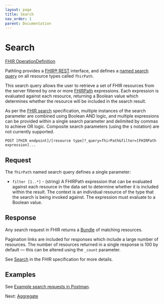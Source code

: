 ```yaml
---
layout: page
title: Search
nav_order: 1
parent: Documentation
---
```


# Search

[FHIR OperationDefinition](https://server.pathling.app/fhir/OperationDefinition/search-1)

Pathling provides a [FHIR&reg; REST](https://hl7.org/fhir/R4/http.html)
interface, and defines a
[named search query](https:/hl7.org/fhir/R4/search.html#query) on all resource
types called `fhirPath`.

This search query allows the user to retrieve a set of FHIR resources from the
server filtered by one or more [FHIRPath](./fhirpath) expressions. Each
expression is evaluated against each resource, returning a Boolean value which
determines whether the resource will be included in the search result.

As per the [FHIR search](https://hl7.org/fhir/R4/search.html#combining)
specification, multiple instances of the search parameter are combined using
Boolean AND logic, and multiple expressions can be provided within a single
search parameter and delimited by commas to achieve OR logic. Composite search
parameters (using the `$` notation) are not currently supported.

```
POST [FHIR endpoint]/[resource type]?_query=fhirPath&filter=[FHIRPath expression]...
```

## Request

The `fhirPath` named search query defines a single parameter:

- `filter [1..*]` - (string) A FHIRPath expression that can be evaluated against
  each resource in the data set to determine whether it is included within the
  result. The context is an individual resource of the type that the search is
  being invoked against. The expression must evaluate to a Boolean value.

## Response

Any search request in FHIR returns a
[Bundle](https://hl7.org/fhir/R4/bundle.html) of matching resources.

Pagination links are included for responses which include a large number of
resources. The number of resources returned in a single response is 100 by
default &#8212; this can be altered using the `_count` parameter.

See [Search](https://hl7.org/fhir/R4/search.html) in the FHIR specification for
more details.

## Examples

See
[Example search requests in Postman](https://documenter.getpostman.com/view/634774/S17rx9Af?version=latest#d4afec33-89d8-411c-8e4d-9169b9af42e0).

Next: [Aggregate](./aggregate.html)
